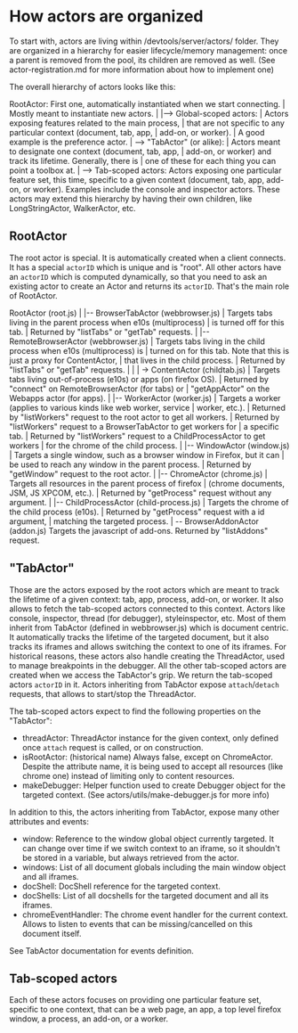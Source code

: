 # How actors are organized

To start with, actors are living within /devtools/server/actors/ folder.
They are organized in a hierarchy for easier lifecycle/memory management:
once a parent is removed from the pool, its children are removed as well.
(See actor-registration.md for more information about how to implement one)

The overall hierarchy of actors looks like this:

  RootActor: First one, automatically instantiated when we start connecting.
   |         Mostly meant to instantiate new actors.
   |
   |--> Global-scoped actors:
   |    Actors exposing features related to the main process,
   |    that are not specific to any particular context (document, tab, app,
   |    add-on, or worker).
   |    A good example is the preference actor.
   |
   \--> "TabActor" (or alike):
          |    Actors meant to designate one context (document, tab, app,
          |    add-on, or worker) and track its lifetime.  Generally, there is
          |    one of these for each thing you can point a toolbox at.
          |
          \--> Tab-scoped actors:
               Actors exposing one particular feature set, this time,
               specific to a given context (document, tab, app, add-on, or
               worker).  Examples include the console and inspector actors.
               These actors may extend this hierarchy by having their
               own children, like LongStringActor, WalkerActor, etc.

## RootActor

The root actor is special. It is automatically created when a client connects.
It has a special `actorID` which is unique and is "root".
All other actors have an `actorID` which is computed dynamically,
so that you need to ask an existing actor to create an Actor
and returns its `actorID`. That's the main role of RootActor.

  RootActor (root.js)
   |
   |-- BrowserTabActor (webbrowser.js)
   |   Targets tabs living in the parent process when e10s (multiprocess)
   |   is turned off for this tab.
   |   Returned by "listTabs" or "getTab" requests.
   |
   |-- RemoteBrowserActor (webbrowser.js)
   |   Targets tabs living in the child process when e10s (multiprocess) is
   |   turned on for this tab. Note that this is just a proxy for ContentActor,
   |   that lives in the child process.
   |   Returned by "listTabs" or "getTab" requests.
   |   |
   |   \-> ContentActor (childtab.js)
   |       Targets tabs living out-of-process (e10s) or apps (on firefox OS).
   |       Returned by "connect" on RemoteBrowserActor (for tabs) or
   |       "getAppActor" on the Webapps actor (for apps).
   |
   |-- WorkerActor (worker.js)
   |   Targets a worker (applies to various kinds like web worker, service
   |   worker, etc.).
   |   Returned by "listWorkers" request to the root actor to get all workers.
   |   Returned by "listWorkers" request to a BrowserTabActor to get workers for
   |   a specific tab.
   |   Returned by "listWorkers" request to a ChildProcessActor to get workers
   |   for the chrome of the child process.
   |
   |-- WindowActor (window.js)
   |   Targets a single window, such as a browser window in Firefox, but it can
   |   be used to reach any window in the parent process.
   |   Returned by "getWindow" request to the root actor.
   |
   |-- ChromeActor (chrome.js)
   |   Targets all resources in the parent process of firefox
   |   (chrome documents, JSM, JS XPCOM, etc.).
   |   Returned by "getProcess" request without any argument.
   |
   |-- ChildProcessActor (child-process.js)
   |   Targets the chrome of the child process (e10s).
   |   Returned by "getProcess" request with a id argument,
   |   matching the targeted process.
   |
   \-- BrowserAddonActor (addon.js)
       Targets the javascript of add-ons.
       Returned by "listAddons" request.

## "TabActor"

Those are the actors exposed by the root actors which are meant to track the
lifetime of a given context: tab, app, process, add-on, or worker. It also
allows to fetch the tab-scoped actors connected to this context. Actors like
console, inspector, thread (for debugger), styleinspector, etc. Most of them
inherit from TabActor (defined in webbrowser.js) which is document centric. It
automatically tracks the lifetime of the targeted document, but it also tracks
its iframes and allows switching the context to one of its iframes. For
historical reasons, these actors also handle creating the ThreadActor, used to
manage breakpoints in the debugger. All the other tab-scoped actors are created
when we access the TabActor's grip. We return the tab-scoped actors `actorID` in
it. Actors inheriting from TabActor expose `attach`/`detach` requests, that
allows to start/stop the ThreadActor.

The tab-scoped actors expect to find the following properties on the "TabActor":
 - threadActor:
   ThreadActor instance for the given context,
   only defined once `attach` request is called, or on construction.
 - isRootActor: (historical name)
   Always false, except on ChromeActor.
   Despite the attribute name, it is being used to accept all resources
   (like chrome one) instead of limiting only to content resources.
 - makeDebugger:
   Helper function used to create Debugger object for the targeted context.
   (See actors/utils/make-debugger.js for more info)

In addition to this, the actors inheriting from TabActor, expose many other
attributes and events:
 - window:
   Reference to the window global object currently targeted.
   It can change over time if we switch context to an iframe, so it
   shouldn't be stored in a variable, but always retrieved from the actor.
 - windows:
   List of all document globals including the main window object and all iframes.
 - docShell:
   DocShell reference for the targeted context.
 - docShells:
   List of all docshells for the targeted document and all its iframes.
 - chromeEventHandler:
   The chrome event handler for the current context. Allows to listen to events
   that can be missing/cancelled on this document itself.

See TabActor documentation for events definition.

## Tab-scoped actors

Each of these actors focuses on providing one particular feature set, specific
to one context, that can be a web page, an app, a top level firefox window, a
process, an add-on, or a worker.
